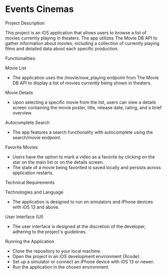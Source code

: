 #  Events Cinemas

Project Description

This project is an iOS application that allows users to browse a list of movies currently playing in theaters. The app utilizes The Movie DB API to gather information about movies, including a collection of currently playing films and detailed data about each specific production.


Functionalities:

Movie List
* The application uses the /movie/now_playing endpoint from The Movie DB API to display a list of movies currently being shown in theaters.

Movie Details
* Upon selecting a specific movie from the list, users can view a details screen containing the movie poster, title, release date, rating, and a brief overview.

Autocomplete Search
* The app features a search functionality with autocomplete using the search/movie endpoint.

Favorite Movies
* Users have the option to mark a video as a favorite by clicking on the star on the main list or on the details screen.
* The state of a movie being favorited is saved locally and persists across application restarts.


Technical Requirements

Technologies and Language
* The application is designed to run on simulators and iPhone devices with iOS 13 and above.

User Interface (UI)
* The user interface is designed at the discretion of the developer, adhering to the project's guidelines.

Running the Application
* Clone the repository to your local machine.
* Open the project in an iOS development environment (Xcode).
* Set up a simulator or connect an iPhone device with iOS 13 or newer.
* Run the application in the chosen environment.
